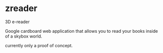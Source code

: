 # zreader
3D e-reader

Google cardboard web application that allows you to read your books inside of a skybox world.

currently only a proof of concept.
